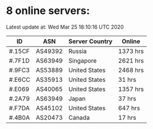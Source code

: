 # 8 online servers:

Latest update at: Wed Mar 25 18:10:16 UTC 2020

| ID | ASN | Server Country | Online |
| -- | --- | -------------- | ------ |
| #.15CF | AS49392 | Russia | 1373 hrs |
| #.7F1D | AS63949 | Singapore | 2621 hrs |
| #.9FC3 | AS53889 | United States | 2468 hrs |
| #.E6CC | AS35913 | United States | 31 hrs |
| #.E069 | AS40065 | United States | 1357 hrs |
| #.2A79 | AS63949 | Japan | 37 hrs |
| #.F7DA | AS45102 | United States | 647 hrs |
| #.4B0A | AS20473 | Canada | 17 hrs |

